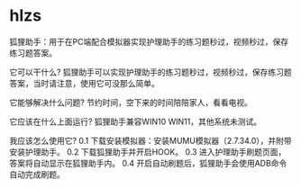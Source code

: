 # hlzs
狐狸助手：用于在PC端配合模拟器实现护理助手的练习题秒过，视频秒过，保存练习题答案。

它可以干什么?
狐狸助手可以实现护理助手的练习题秒过，视频秒过，保存练习题答案，当时请注意，使用它可没那么简单。

它能够解决什么问题?
节约时间，空下来的时间陪陪家人，看看电视。

它应该在什么上面运行?
狐狸助手兼容WIN10 WIN11，其他系统未测试。

我应该怎么使用它?
0.1 下载安装模拟器：安装MUMU模拟器（2.7.34.0），并附带安装护理助手。
0.2 下载狐狸助手并开启HOOK。
0.3 进入护理助手刷题页面，答案将自动显示在狐狸助手内。
0.4 开启自动刷题后，狐狸助手会使用ADB命令自动完成刷题。
